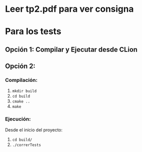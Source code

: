 # Leer tp2.pdf para ver consigna

# Para los tests

## Opción 1: Compilar y Ejecutar desde CLion

## Opción 2:

### Compilación:

1. `mkdir build`
2. `cd build`
3. `cmake ..`
4. `make`

### Ejecución:

Desde el inicio del proyecto:

1. `cd build/`
2. `./correrTests`

